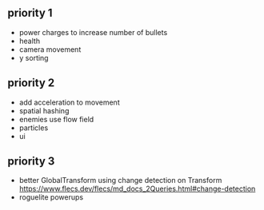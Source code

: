 ## priority 1
- power charges to increase number of bullets
- health
- camera movement
- y sorting

## priority 2
- add acceleration to movement
- spatial hashing
- enemies use flow field
- particles
- ui

## priority 3
- better GlobalTransform using change detection on Transform https://www.flecs.dev/flecs/md_docs_2Queries.html#change-detection
- roguelite powerups